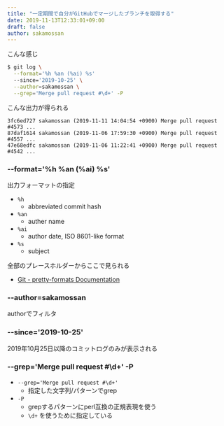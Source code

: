 ```yaml
---
title: "一定期間で自分がGitHubでマージしたブランチを取得する"
date: 2019-11-13T12:33:01+09:00
draft: false
author: sakamossan
---
```


こんな感じ

```bash
$ git log \
  --format='%h %an (%ai) %s' 
  --since='2019-10-25' \
  --author=sakamossan \
  --grep='Merge pull request #\d+' -P
```

こんな出力が得られる

```
3fc6ed727 sakamossan (2019-11-11 14:04:54 +0900) Merge pull request #4573 ...
87daf1614 sakamossan (2019-11-06 17:59:30 +0900) Merge pull request #4557 ...
47e68edfc sakamossan (2019-11-06 11:22:41 +0900) Merge pull request #4542 ...
```


### --format='%h %an (%ai) %s'

出力フォーマットの指定

- `%h`
  - abbreviated commit hash
- `%an`
  - auther name
- `%ai`
  - author date, ISO 8601-like format
- `%s`
  - subject 

全部のプレースホルダーからここで見られる

- [Git - pretty-formats Documentation](https://git-scm.com/docs/pretty-formats)


### --author=sakamossan

authorでフィルタ

### --since='2019-10-25'

2019年10月25日以降のコミットログのみが表示される


### --grep='Merge pull request #\d+' -P

- `--grep='Merge pull request #\d+'`
  - 指定した文字列/パターンでgrep
- `-P`
  - grepするパターンにperl互換の正規表現を使う
  - `\d+` を使うために指定している

